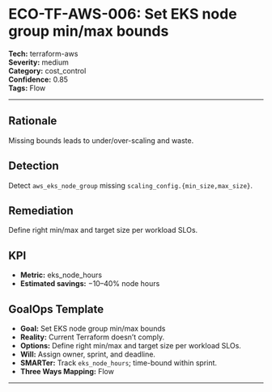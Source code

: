 # ECO-TF-AWS-006: Set EKS node group min/max bounds

**Tech:** terraform-aws  
**Severity:** medium  
**Category:** cost_control  
**Confidence:** 0.85  
**Tags:** Flow

---

## Rationale
Missing bounds leads to under/over-scaling and waste.

## Detection
Detect `aws_eks_node_group` missing `scaling_config.{min_size,max_size}`.

## Remediation
Define right min/max and target size per workload SLOs.

## KPI
- **Metric:** eks_node_hours  
- **Estimated savings:** −10–40% node hours

## GoalOps Template
- **Goal:** Set EKS node group min/max bounds  
- **Reality:** Current Terraform doesn’t comply.  
- **Options:** Define right min/max and target size per workload SLOs.  
- **Will:** Assign owner, sprint, and deadline.  
- **SMARTer:** Track `eks_node_hours`; time-bound within sprint.  
- **Three Ways Mapping:** Flow

---

